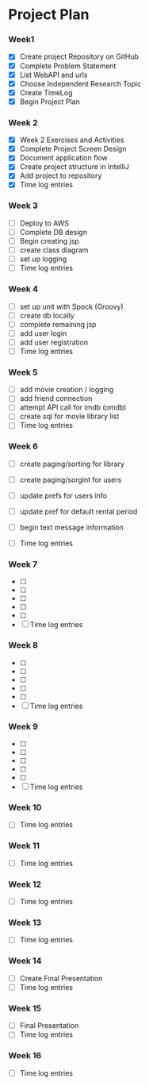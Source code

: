 # Project Plan

### Week1
 - [X] Create project Repository on GitHub
 - [X] Complete Problem Statement
 - [X] List WebAPI and urls
 - [X] Choose Independent Research Topic
 - [X] Create TimeLog
 - [X] Begin Project Plan
 
### Week 2
 - [X] Week 2 Exercises and Activities
 - [X] Complete Project Screen Design
 - [X] Document application flow
 - [X] Create project structure in IntelliJ
 - [X] Add project to repository
 - [X] Time log entries

### Week 3
 - [ ] Deploy to AWS
 - [ ] Complete DB design
 - [ ] Begin creating jsp
 - [ ] create class diagram
 - [ ] set up logging
 - [ ] Time log entries
 
### Week 4
 - [ ] set up unit with Spock (Groovy)
 - [ ] create db locally
 - [ ] complete remaining jsp
 - [ ] add user login
 - [ ] add user registration
 - [ ] Time log entries
 
### Week 5
 - [ ] add movie creation / logging
 - [ ] add friend connection
 - [ ] attempt API call for imdb (omdb)
 - [ ] create sql for movie library list
 - [ ] Time log entries
 
### Week 6
 - [ ] create paging/sorting for library
 - [ ] create paging/sorgint for users
 - [ ] update prefs for users info
 - [ ] update pref for default rental period
 - [ ] begin text message information
 - [ ] Time log entries
 
 
### Week 7
 - [ ] 
 - [ ] 
 - [ ] 
 - [ ] 
 - [ ] 
 - [ ] Time log entries
 
### Week 8
 - [ ] 
 - [ ] 
 - [ ] 
 - [ ] 
 - [ ] 
 - [ ] Time log entries
 
### Week 9
 - [ ] 
 - [ ] 
 - [ ] 
 - [ ] 
 - [ ] 
 - [ ] Time log entries
 
### Week 10
 - [ ] Time log entries
 
### Week 11
 - [ ] Time log entries
 
### Week 12
 - [ ] Time log entries
 
### Week 13
 - [ ] Time log entries
 
### Week 14
 - [ ] Create Final Presentation
 - [ ] Time log entries
 
### Week 15
 - [ ] Final Presentation 
 - [ ] Time log entries
 
### Week 16
 - [ ] Time log entries
